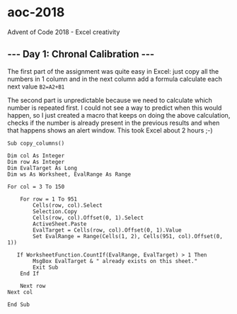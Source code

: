 # aoc-2018
Advent of Code 2018 - Excel creativity


## --- Day 1: Chronal Calibration ---

The first part of the assignment was quite easy in Excel: just copy all the numbers in 1 column and in the next column add a formula calculate each next value `B2=A2+B1`

The second part is unpredictable because we need to calculate which number is repeated first. I could not see a way to predict when this would happen, so I just created a macro that keeps on doing the above calculation, checks if the number is already present in the previous results and when that happens shows an alert window. This took Excel about 2 hours ;-)

```
Sub copy_columns()

Dim col As Integer
Dim row As Integer
Dim EvalTarget As Long
Dim ws As Worksheet, EvalRange As Range

For col = 3 To 150

    For row = 1 To 951
        Cells(row, col).Select
        Selection.Copy
        Cells(row, col).Offset(0, 1).Select
        ActiveSheet.Paste
        EvalTarget = Cells(row, col).Offset(0, 1).Value
        Set EvalRange = Range(Cells(1, 2), Cells(951, col).Offset(0, 1))

   If WorksheetFunction.CountIf(EvalRange, EvalTarget) > 1 Then
        MsgBox EvalTarget & " already exists on this sheet."
        Exit Sub
    End If

    Next row
Next col

End Sub
```
